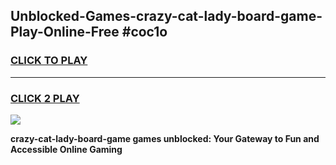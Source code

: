 
## Unblocked-Games-crazy-cat-lady-board-game-Play-Online-Free #coc1o
<h3>
<a href="https://us.freeplayer.one?title=crazy-cat-lady-board-game&ref=10M">CLICK TO PLAY</a></h3>
<hr>

<h3>
<a href="https://us.freeplayer.one?title=crazy-cat-lady-board-game&ref=10M">CLICK 2 PLAY</a>
  
</h3>

<a href="https://us.freeplayer.one?title=crazy-cat-lady-board-game&ref=10M"><img src="https://clearcache.store/games.png"></a>


**crazy-cat-lady-board-game games unblocked: Your Gateway to Fun and Accessible Online Gaming**
